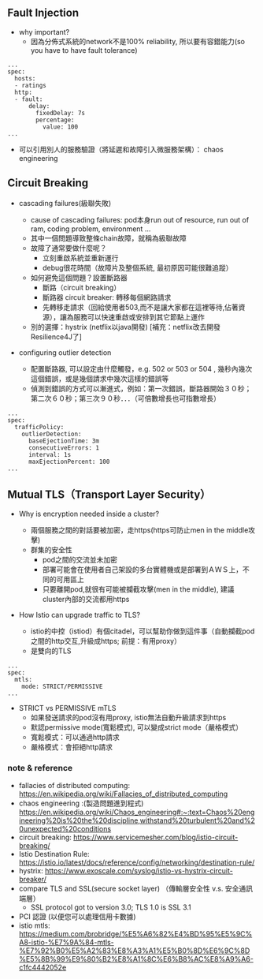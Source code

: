 ## Fault Injection
- why important?
  - 因為分佈式系統的network不是100% reliability, 所以要有容錯能力(so you have to have fault tolerance)
```
...
spec:
  hosts:
  - ratings
  http:
  - fault:
      delay:
        fixedDelay: 7s
        percentage:
          value: 100
...
```
  - 可以引用別人的服務驗證（將延遲和故障引入微服務架構）： chaos engineering


## Circuit Breaking
- cascading failures(級聯失敗)
  - cause of cascading failures: pod本身run out of resource, run out of ram, coding problem, environment ...
  - 其中一個問題導致整條chain故障，就稱為級聯故障
  - 故障了通常要做什麼呢？
    - 立刻重啟系統並重新運行
    - debug很花時間（故障片及整個系統, 最初原因可能很難追蹤）
  - 如何避免這個問題？設置斷路器
    - 斷路（circuit breaking）
    - 斷路器 circuit breaker: 轉移每個網路請求
    - 先轉移走請求（回給使用者503,而不是讓大家都在這裡等待,佔著資源），讓為服務可以快速重啟或安排到其它節點上運作
  - 別的選擇：hystrix (netflix以java開發) [補充：netflix改去開發Resilience4J了]
  
- configuring outlier detection
  - 配置斷路器, 可以設定由什麼觸發，e.g. 502 or 503 or 504 , 幾秒內幾次這個錯誤，或是幾個請求中幾次這樣的錯誤等
  - 偵測到錯誤的方式可以漸進式，例如：第一次錯誤，斷路器開始３０秒；第二次６０秒；第三次９０秒．．．（可倍數增長也可指數增長）

```
...
spec:
  trafficPolicy:
    outlierDetection:
      baseEjectionTime: 3m
      consecutiveErrors: 1
      interval: 1s
      maxEjectionPercent: 100
...
```


## Mutual TLS（Transport Layer Security）
- Why is encryption needed inside a cluster?
  - 兩個服務之間的對話要被加密，走https(https可防止men in the middle攻擊) 
  - 群集的安全性
    - pod之間的交流並未加密
    - 部署可能會在使用者自己架設的多台實體機或是部署到ＡＷＳ上，不同的可用區上
    - 只要離開pod,就很有可能被攔截攻擊(men in the middle), 建議cluster內部的交流都用https
    
- How Istio can upgrade traffic to TLS?
  - istio的中控（istiod）有個citadel，可以幫助你做到這件事（自動攔截pod之間的http交互,升級成https; 前提：有用proxy）
  - 是雙向的TLS 
```
...
spec:
  mtls:
    mode: STRICT/PERMISSIVE
...
```

- STRICT vs PERMISSIVE mTLS
  - 如果發送請求的pod沒有用proxy, istio無法自動升級請求到https
  - 默認permissive mode(寬鬆模式), 可以變成strict mode（嚴格模式）
  - 寬鬆模式：可以通過http請求
  - 嚴格模式：會拒絕http請求



### note & reference
- fallacies of distributed computing: https://en.wikipedia.org/wiki/Fallacies_of_distributed_computing
- chaos engineering :(製造問題進到程式)
  https://en.wikipedia.org/wiki/Chaos_engineering#:~:text=Chaos%20engineering%20is%20the%20discipline,withstand%20turbulent%20and%20unexpected%20conditions
- circuit breaking: https://www.servicemesher.com/blog/istio-circuit-breaking/
- Istio Destination Rule: https://istio.io/latest/docs/reference/config/networking/destination-rule/
- hystrix: https://www.exoscale.com/syslog/istio-vs-hystrix-circuit-breaker/
- compare TLS and SSL(secure socket layer) （傳輸層安全性 v.s. 安全通訊端層）
  - SSL protocol got to version 3.0; TLS 1.0 is SSL 3.1 
- PCI 認證 (以便您可以處理信用卡數據)
- istio mtls: https://medium.com/brobridge/%E5%A6%82%E4%BD%95%E5%9C%A8-istio-%E7%9A%84-mtls-%E7%92%B0%E5%A2%83%E8%A3%A1%E5%B0%8D%E6%9C%8D%E5%8B%99%E9%80%B2%E8%A1%8C%E6%B8%AC%E8%A9%A6-c1fc4442052e

